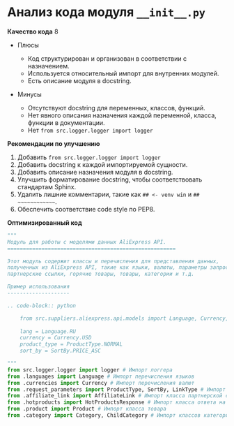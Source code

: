 # Анализ кода модуля `__init__.py`

**Качество кода**
8
-  Плюсы
    - Код структурирован и организован в соответствии с назначением.
    - Используется относительный импорт для внутренних модулей.
    - Есть описание модуля в docstring.

-  Минусы
    - Отсутствуют docstring для переменных, классов, функций.
    - Нет явного описания назначения каждой переменной, класса, функции в документации.
    - Нет `from src.logger.logger import logger`

**Рекомендации по улучшению**

1.  Добавить  `from src.logger.logger import logger`
2.  Добавить docstring к каждой импортируемой сущности.
3.  Добавить  описание назначения модуля в docstring.
4.  Улучшить форматирование docstring, чтобы соответствовать стандартам Sphinx.
5.  Удалить лишние комментарии, такие как `## <- venv win` и `## ~~~~~~~~~~~~`.
6.  Обеспечить соответствие code style по PEP8.

**Оптимизированный код**

```python
"""
Модуль для работы с моделями данных AliExpress API.
======================================================

Этот модуль содержит классы и перечисления для представления данных,
полученных из AliExpress API, такие как языки, валюты, параметры запроса,
партнерские ссылки, горячие товары, товары, категории и т.д.

Пример использования
--------------------

.. code-block:: python

    from src.suppliers.aliexpress.api.models import Language, Currency, ProductType, SortBy
    
    lang = Language.RU
    currency = Currency.USD
    product_type = ProductType.NORMAL
    sort_by = SortBy.PRICE_ASC

"""
from src.logger.logger import logger # Импорт логгера
from .languages import Language # Импорт перечисления языков
from .currencies import Currency # Импорт перечисления валют
from .request_parameters import ProductType, SortBy, LinkType # Импорт перечислений параметров запроса
from .affiliate_link import AffiliateLink # Импорт класса партнерской ссылки
from .hotproducts import HotProductsResponse # Импорт класса ответа на горячие товары
from .product import Product # Импорт класса товара
from .category import Category, ChildCategory # Импорт классов категорий


```